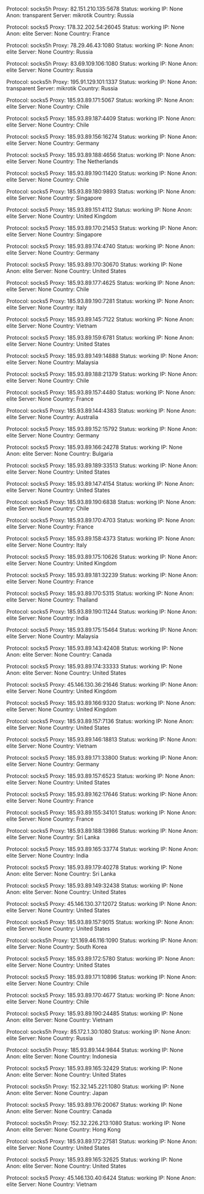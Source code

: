 Protocol: socks5h
Proxy: 82.151.210.135:5678
Status: working
IP: None
Anon: transparent
Server: mikrotik
Country: Russia

Protocol: socks5
Proxy: 178.32.202.54:26045
Status: working
IP: None
Anon: elite
Server: None
Country: France

Protocol: socks5h
Proxy: 78.29.46.43:1080
Status: working
IP: None
Anon: elite
Server: None
Country: Russia

Protocol: socks5h
Proxy: 83.69.109.106:1080
Status: working
IP: None
Anon: elite
Server: None
Country: Russia

Protocol: socks5h
Proxy: 195.91.129.101:1337
Status: working
IP: None
Anon: transparent
Server: mikrotik
Country: Russia

Protocol: socks5
Proxy: 185.93.89.171:5067
Status: working
IP: None
Anon: elite
Server: None
Country: Chile

Protocol: socks5
Proxy: 185.93.89.187:4409
Status: working
IP: None
Anon: elite
Server: None
Country: Chile

Protocol: socks5
Proxy: 185.93.89.156:16274
Status: working
IP: None
Anon: elite
Server: None
Country: Germany

Protocol: socks5
Proxy: 185.93.89.188:4656
Status: working
IP: None
Anon: elite
Server: None
Country: The Netherlands

Protocol: socks5
Proxy: 185.93.89.190:11420
Status: working
IP: None
Anon: elite
Server: None
Country: Chile

Protocol: socks5
Proxy: 185.93.89.180:9893
Status: working
IP: None
Anon: elite
Server: None
Country: Singapore

Protocol: socks5
Proxy: 185.93.89.151:4112
Status: working
IP: None
Anon: elite
Server: None
Country: United Kingdom

Protocol: socks5
Proxy: 185.93.89.170:21453
Status: working
IP: None
Anon: elite
Server: None
Country: Singapore

Protocol: socks5
Proxy: 185.93.89.174:4740
Status: working
IP: None
Anon: elite
Server: None
Country: Germany

Protocol: socks5
Proxy: 185.93.89.170:30670
Status: working
IP: None
Anon: elite
Server: None
Country: United States

Protocol: socks5
Proxy: 185.93.89.177:4625
Status: working
IP: None
Anon: elite
Server: None
Country: Chile

Protocol: socks5
Proxy: 185.93.89.190:7281
Status: working
IP: None
Anon: elite
Server: None
Country: Italy

Protocol: socks5
Proxy: 185.93.89.145:7122
Status: working
IP: None
Anon: elite
Server: None
Country: Vietnam

Protocol: socks5
Proxy: 185.93.89.159:6781
Status: working
IP: None
Anon: elite
Server: None
Country: United States

Protocol: socks5
Proxy: 185.93.89.149:14888
Status: working
IP: None
Anon: elite
Server: None
Country: Malaysia

Protocol: socks5
Proxy: 185.93.89.188:21379
Status: working
IP: None
Anon: elite
Server: None
Country: Chile

Protocol: socks5
Proxy: 185.93.89.157:4480
Status: working
IP: None
Anon: elite
Server: None
Country: France

Protocol: socks5
Proxy: 185.93.89.144:4383
Status: working
IP: None
Anon: elite
Server: None
Country: Australia

Protocol: socks5
Proxy: 185.93.89.152:15792
Status: working
IP: None
Anon: elite
Server: None
Country: Germany

Protocol: socks5
Proxy: 185.93.89.166:24278
Status: working
IP: None
Anon: elite
Server: None
Country: Bulgaria

Protocol: socks5
Proxy: 185.93.89.189:33513
Status: working
IP: None
Anon: elite
Server: None
Country: United States

Protocol: socks5
Proxy: 185.93.89.147:4154
Status: working
IP: None
Anon: elite
Server: None
Country: United States

Protocol: socks5
Proxy: 185.93.89.190:6838
Status: working
IP: None
Anon: elite
Server: None
Country: Chile

Protocol: socks5
Proxy: 185.93.89.170:4703
Status: working
IP: None
Anon: elite
Server: None
Country: France

Protocol: socks5
Proxy: 185.93.89.158:4373
Status: working
IP: None
Anon: elite
Server: None
Country: Italy

Protocol: socks5
Proxy: 185.93.89.175:10626
Status: working
IP: None
Anon: elite
Server: None
Country: United Kingdom

Protocol: socks5
Proxy: 185.93.89.181:32239
Status: working
IP: None
Anon: elite
Server: None
Country: France

Protocol: socks5
Proxy: 185.93.89.170:5315
Status: working
IP: None
Anon: elite
Server: None
Country: Thailand

Protocol: socks5
Proxy: 185.93.89.190:11244
Status: working
IP: None
Anon: elite
Server: None
Country: India

Protocol: socks5
Proxy: 185.93.89.175:15464
Status: working
IP: None
Anon: elite
Server: None
Country: Malaysia

Protocol: socks5
Proxy: 185.93.89.143:42408
Status: working
IP: None
Anon: elite
Server: None
Country: Canada

Protocol: socks5
Proxy: 185.93.89.174:33333
Status: working
IP: None
Anon: elite
Server: None
Country: United States

Protocol: socks5
Proxy: 45.146.130.36:21646
Status: working
IP: None
Anon: elite
Server: None
Country: United Kingdom

Protocol: socks5
Proxy: 185.93.89.166:9320
Status: working
IP: None
Anon: elite
Server: None
Country: United Kingdom

Protocol: socks5
Proxy: 185.93.89.157:7136
Status: working
IP: None
Anon: elite
Server: None
Country: United States

Protocol: socks5
Proxy: 185.93.89.146:18813
Status: working
IP: None
Anon: elite
Server: None
Country: Vietnam

Protocol: socks5
Proxy: 185.93.89.171:33800
Status: working
IP: None
Anon: elite
Server: None
Country: Germany

Protocol: socks5
Proxy: 185.93.89.157:6523
Status: working
IP: None
Anon: elite
Server: None
Country: United States

Protocol: socks5
Proxy: 185.93.89.162:17646
Status: working
IP: None
Anon: elite
Server: None
Country: France

Protocol: socks5
Proxy: 185.93.89.155:34101
Status: working
IP: None
Anon: elite
Server: None
Country: France

Protocol: socks5
Proxy: 185.93.89.188:13986
Status: working
IP: None
Anon: elite
Server: None
Country: Sri Lanka

Protocol: socks5
Proxy: 185.93.89.165:33774
Status: working
IP: None
Anon: elite
Server: None
Country: India

Protocol: socks5
Proxy: 185.93.89.179:40278
Status: working
IP: None
Anon: elite
Server: None
Country: Sri Lanka

Protocol: socks5
Proxy: 185.93.89.149:32438
Status: working
IP: None
Anon: elite
Server: None
Country: United States

Protocol: socks5
Proxy: 45.146.130.37:12072
Status: working
IP: None
Anon: elite
Server: None
Country: United States

Protocol: socks5
Proxy: 185.93.89.157:9015
Status: working
IP: None
Anon: elite
Server: None
Country: United States

Protocol: socks5h
Proxy: 121.169.46.116:1090
Status: working
IP: None
Anon: elite
Server: None
Country: South Korea

Protocol: socks5
Proxy: 185.93.89.172:5780
Status: working
IP: None
Anon: elite
Server: None
Country: United States

Protocol: socks5
Proxy: 185.93.89.171:10896
Status: working
IP: None
Anon: elite
Server: None
Country: Chile

Protocol: socks5
Proxy: 185.93.89.170:4677
Status: working
IP: None
Anon: elite
Server: None
Country: Chile

Protocol: socks5
Proxy: 185.93.89.190:24485
Status: working
IP: None
Anon: elite
Server: None
Country: Vietnam

Protocol: socks5h
Proxy: 85.172.1.30:1080
Status: working
IP: None
Anon: elite
Server: None
Country: Russia

Protocol: socks5h
Proxy: 185.93.89.144:9844
Status: working
IP: None
Anon: elite
Server: None
Country: Indonesia

Protocol: socks5
Proxy: 185.93.89.165:32429
Status: working
IP: None
Anon: elite
Server: None
Country: United States

Protocol: socks5h
Proxy: 152.32.145.221:1080
Status: working
IP: None
Anon: elite
Server: None
Country: Japan

Protocol: socks5
Proxy: 185.93.89.176:20067
Status: working
IP: None
Anon: elite
Server: None
Country: Canada

Protocol: socks5h
Proxy: 152.32.226.213:1080
Status: working
IP: None
Anon: elite
Server: None
Country: Hong Kong

Protocol: socks5
Proxy: 185.93.89.172:27581
Status: working
IP: None
Anon: elite
Server: None
Country: United States

Protocol: socks5
Proxy: 185.93.89.165:32625
Status: working
IP: None
Anon: elite
Server: None
Country: United States

Protocol: socks5
Proxy: 45.146.130.40:6424
Status: working
IP: None
Anon: elite
Server: None
Country: Vietnam


